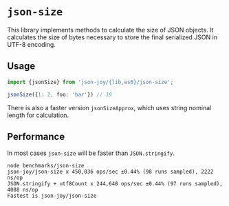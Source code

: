 # `json-size`

This library implements methods to calculate the size of JSON objects.
It calculates the size of bytes necessary to store the final serialized JSON
in UTF-8 encoding.

## Usage

```ts
import {jsonSize} from 'json-joy/{lib,es6}/json-size';

jsonSize({1: 2, foo: 'bar'}) // 19
```

There is also a faster version `jsonSizeApprox`, which uses string nominal length for calculation.

## Performance

In most cases `json-size` will be faster than `JSON.stringify`.

```
node benchmarks/json-size
json-joy/json-size x 450,036 ops/sec ±0.44% (98 runs sampled), 2222 ns/op
JSON.stringify + utf8Count x 244,640 ops/sec ±0.44% (97 runs sampled), 4088 ns/op
Fastest is json-joy/json-size
```
